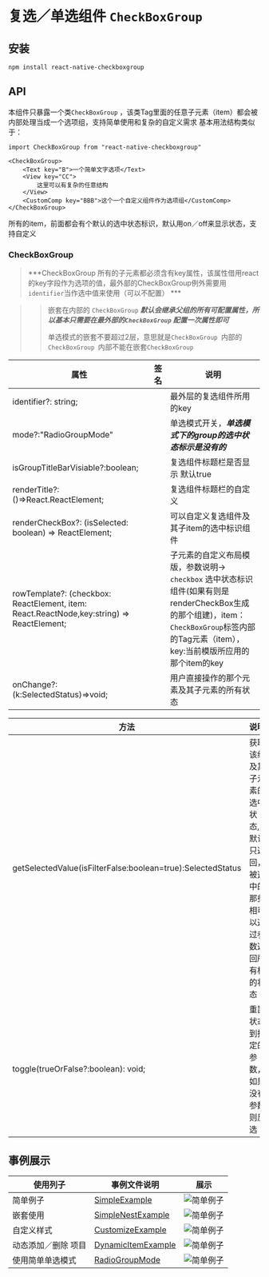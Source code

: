 复选／单选组件 `CheckBoxGroup`
===
安装
---
```
npm install react-native-checkboxgroup
```

API
----
本组件只暴露一个类`CheckBoxGroup` ，该类Tag里面的任意子元素（item）都会被内部处理当成一个选项组，支持简单使用和复杂的自定义需求
基本用法结构类似于：

```
import CheckBoxGroup from "react-native-checkboxgroup"

<CheckBoxGroup>
	<Text key="B">一个简单文字选项</Text>
	<View key="CC">
		这里可以有复杂的任意结构
	</View>
	<CustomComp key="BBB">这个一个自定义组件作为选项组</CustomComp>
</CheckBoxGroup>

```
所有的item，前面都会有个默认的选中状态标识，默认用on／off来显示状态，支持自定义

### CheckBoxGroup
> ***CheckBoxGroup 所有的子元素都必须含有key属性，该属性借用react的key字段作为选项的值，最外部的CheckBoxGroup例外需要用`identifier`当作选中值来使用（可以不配置） ***

> > 嵌套在内部的 `CheckBoxGroup` ***默认会继承父组的所有可配置属性，所以基本只需要在最外部的`CheckBoxGroup` 配置一次属性即可***
> > 
> > 单选模式的嵌套不要超过2层，意思就是`CheckBoxGroup `内部的`CheckBoxGroup `内部不能在嵌套`CheckBoxGroup`
 


|属性|签名|说明|
|----|---|---|
|identifier?: string;||最外层的复选组件所用的key|
|mode?:"RadioGroupMode"||单选模式开关，***单选模式下的group的选中状态标示是没有的***|
|isGroupTitleBarVisiable?:boolean;||复选组件标题栏是否显示 默认true|
|renderTitle?:()=>React.ReactElement<any>;||复选组件标题栏的自定义|
|renderCheckBox?: (isSelected: boolean) => ReactElement<any>;||可以自定义复选组件及其子item的选中标识组件|
|rowTemplate?: (checkbox: ReactElement<any>, item: React.ReactNode,key:string) => ReactElement<any>;||子元素的自定义布局模版，参数说明-> `checkbox` 选中状态标识组件(如果有则是renderCheckBox生成的那个组建)，item：`CheckBoxGroup`标签内部的Tag元素（item），key:当前模版所应用的那个item的key|
|onChange?:(k:SelectedStatus)=>void;||用户直接操作的那个元素及其子元素的所有状态|

|方法| 说明 |
|----|---|
|getSelectedValue(isFilterFalse:boolean=true):SelectedStatus|获取该组及其子元素的选中状态,默认只返回，被选中的那些相可以通过参数返回所有相的状态|
|toggle(trueOrFalse?:boolean): void;|重置状态到指定的参数，如果没有参数则反选|





事例展示
---
|使用列子|事例文件说明|展示|
|---|---|---|
|简单例子| [SimpleExample][a]|![简单例子](img/SimpleExample.gif)
|嵌套使用 |[SimpleNestExample][b]|![简单例子](img/SimpleNestExample.gif)
|自定义样式| [CustomizeExample][c]|![简单例子](img/CustomizeExample.gif)
|动态添加／删除 项目|[DynamicItemExample][d]|![简单例子](img/DynamicItemExample.gif)
|使用简单单选模式|[RadioGroupMode][e]|![简单例子](img/RadioGroupMode.gif)



[a]:https://github.com/ShiYuanjun-Tim/react-native-checkboxGroup/blob/master/src/examples/SimpleExample.tsx
[b]:https://github.com/ShiYuanjun-Tim/react-native-checkboxGroup/blob/master/src/examples/SimpleNestExample.tsx
[c]:https://github.com/ShiYuanjun-Tim/react-native-checkboxGroup/blob/master/src/examples/CustomizeExample.tsx
[d]:https://github.com/ShiYuanjun-Tim/react-native-checkboxGroup/blob/master/src/examples/DynamicItemExample.tsx
[e]:https://github.com/ShiYuanjun-Tim/react-native-checkboxGroup/blob/master/src/examples/RadioGroupMode.tsx
